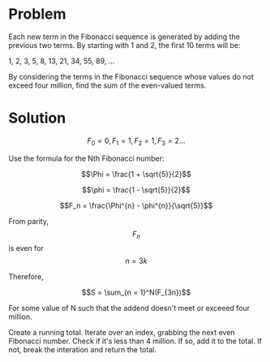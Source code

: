 # Problem

Each new term in the Fibonacci sequence is generated by adding the previous two terms. By starting with 1 and 2, the first 10 terms will be:

1, 2, 3, 5, 8, 13, 21, 34, 55, 89, ...

By considering the terms in the Fibonacci sequence whose values do not exceed four million, find the sum of the even-valued terms.

# Solution

$$F_0 = 0, F_1 = 1, F_2 = 1, F_3 = 2...$$

Use the formula for the Nth Fibonacci number:

$$\Phi = \frac{1 + \sqrt{5}}{2}$$

$$\phi = \frac{1 - \sqrt{5}}{2}$$

$$F_n = \frac{\Phi^{n} - \phi^{n}}{\sqrt{5}}$$

From parity, $$F_n$$ is even for $$n = 3k$$

Therefore,

$$S = \sum_{n = 1}^N(F_{3n})$$

For some value of N such that the addend doesn't meet or exceeed four million.

Create a running total. Iterate over an index, grabbing the next even Fibonacci number. Check if it's less than 4 million. If so, add it to the total. If not, break the interation and return the total.
